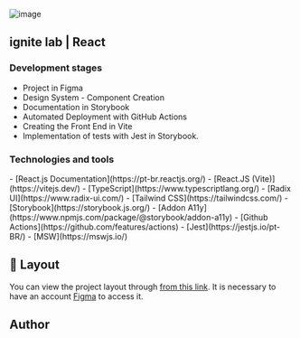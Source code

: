 ![image](https://user-images.githubusercontent.com/12506432/195759740-3fd7e15d-afe7-4c8e-9e11-1767b2ac78bf.png)

<h2>ignite lab | React</h2>

<h3>Development stages</h3>

- Project in Figma
- Design System - Component Creation
- Documentation in Storybook
- Automated Deployment with GitHub Actions
- Creating the Front End in Vite
- Implementation of tests with Jest in Storybook.

<h3>Technologies and tools</h3>
 - [React.js Documentation](https://pt-br.reactjs.org/)
   - [React.JS (Vite)](https://vitejs.dev/)
   - [TypeScript](https://www.typescriptlang.org/)
   - [Radix UI](https://www.radix-ui.com/)
   - [Tailwind CSS](https://tailwindcss.com/)
   - [Storybook](https://storybook.js.org/)
   - [Addon A11y](https://www.npmjs.com/package/@storybook/addon-a11y)
   - [Github Actions](https://github.com/features/actions)
   - [Jest](https://jestjs.io/pt-BR/)
   - [MSW](https://mswjs.io/)

## 🔖 Layout

You can view the project layout
through [from this link](https://www.figma.com/file/wGGfPzfAU58S4xaGUDM3jU/Ignite-Lab-Designe-System?node-id=0%3A1). It
is necessary to have an account [Figma](https://figma.com) to access it.

## Author
